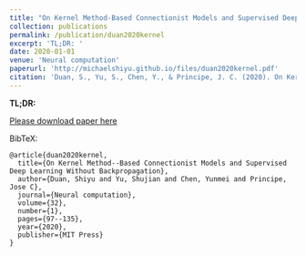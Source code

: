 ```yaml
---
title: "On Kernel Method-Based Connectionist Models and Supervised Deep Learning Without Backpropagation"
collection: publications
permalink: /publication/duan2020kernel
excerpt: 'TL;DR: '
date: 2020-01-01
venue: 'Neural computation'
paperurl: 'http://michaelshiyu.github.io/files/duan2020kernel.pdf'
citation: 'Duan, S., Yu, S., Chen, Y., & Principe, J. C. (2020). On Kernel Method–Based Connectionist Models and Supervised Deep Learning Without Backpropagation. Neural computation, 32(1), 97-135.'
---
```

**TL;DR:** 

[Please download paper here](http://michaelshiyu.github.io/files/duan2020kernel.pdf)

BibTeX:
```angular2
@article{duan2020kernel,
  title={On Kernel Method--Based Connectionist Models and Supervised Deep Learning Without Backpropagation},
  author={Duan, Shiyu and Yu, Shujian and Chen, Yunmei and Principe, Jose C},
  journal={Neural computation},
  volume={32},
  number={1},
  pages={97--135},
  year={2020},
  publisher={MIT Press}
}
```
